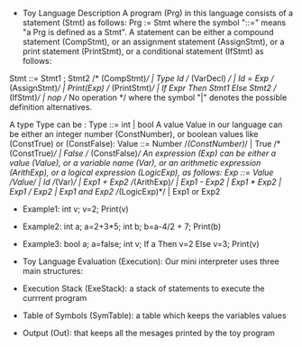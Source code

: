 - Toy Language Description
A program (Prg) in this language consists of a statement (Stmt) as follows:
Prg := Stmt where the symbol "::=" means "a Prg is defined as a Stmt".
A statement can be either a compound statement (CompStmt), or an assignment statement 
(AssignStmt), or a print statement (PrintStmt), or a conditional statement (IfStmt) as follows:

Stmt ::= Stmt1 ; Stmt2 /* (CompStmt)*/
 | Type Id /* (VarDecl) */
 | Id = Exp /* (AssignStmt)*/
 | Print(Exp) /* (PrintStmt)*/
 | If Expr Then Stmt1 Else Stmt2 /* (IfStmt)*/
 | nop /* No operation */
where the symbol "|" denotes the possible definition alternatives.

A type Type can be :
Type ::= int
 | bool
A value Value in our language can be either an integer number (ConstNumber), or boolean 
values like (ConstTrue) or (ConstFalse):
Value ::= Number /*(ConstNumber)*/
 | True /* (ConstTrue)*/
 | False /* (ConstFalse)*/
An expression (Exp) can be either a value (Value), or a variable name (Var), or an arithmetic 
expression (ArithExp), or a logical expression (LogicExp), as follows:
Exp ::= Value /*Value*/
 | Id /*(Var)*/
 | Exp1 + Exp2 /*(ArithExp)*/
 | Exp1 - Exp2
 | Exp1 * Exp2
 | Exp1 / Exp2
 | Exp1 and Exp2 /*(LogicExp)*/
 | Exp1 or Exp2
 
- Example1:
int v;
v=2;
Print(v)
- Example2:
int a;
a=2+3*5;
int b;
b=a-4/2 + 7;
Print(b)
- Example3:
bool a;
a=false;
int v;
If a Then v=2 Else v=3;
Print(v)

- Toy Language Evaluation (Execution):
Our mini interpreter uses three main structures:
- Execution Stack (ExeStack): a stack of statements to execute the currrent program
- Table of Symbols (SymTable): a table which keeps the variables values
- Output (Out): that keeps all the mesages printed by the toy program
